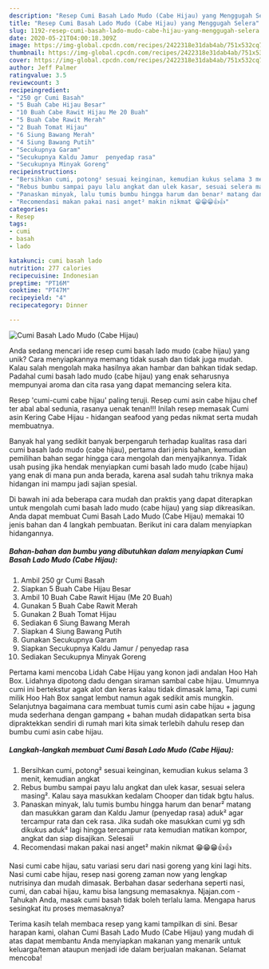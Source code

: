 ```yaml
---
description: "Resep Cumi Basah Lado Mudo (Cabe Hijau) yang Menggugah Selera"
title: "Resep Cumi Basah Lado Mudo (Cabe Hijau) yang Menggugah Selera"
slug: 1192-resep-cumi-basah-lado-mudo-cabe-hijau-yang-menggugah-selera
date: 2020-05-21T04:00:18.309Z
image: https://img-global.cpcdn.com/recipes/2422318e31dab4ab/751x532cq70/cumi-basah-lado-mudo-cabe-hijau-foto-resep-utama.jpg
thumbnail: https://img-global.cpcdn.com/recipes/2422318e31dab4ab/751x532cq70/cumi-basah-lado-mudo-cabe-hijau-foto-resep-utama.jpg
cover: https://img-global.cpcdn.com/recipes/2422318e31dab4ab/751x532cq70/cumi-basah-lado-mudo-cabe-hijau-foto-resep-utama.jpg
author: Jeff Palmer
ratingvalue: 3.5
reviewcount: 3
recipeingredient:
- "250 gr Cumi Basah"
- "5 Buah Cabe Hijau Besar"
- "10 Buah Cabe Rawit Hijau Me 20 Buah"
- "5 Buah Cabe Rawit Merah"
- "2 Buah Tomat Hijau"
- "6 Siung Bawang Merah"
- "4 Siung Bawang Putih"
- "Secukupnya Garam"
- "Secukupnya Kaldu Jamur  penyedap rasa"
- "Secukupnya Minyak Goreng"
recipeinstructions:
- "Bersihkan cumi, potong² sesuai keinginan, kemudian kukus selama 3 menit, kemudian angkat"
- "Rebus bumbu sampai payu lalu angkat dan ulek kasar, sesuai selera masing². Kalau saya masukkan kedalam Chooper dan tidak bgtu halus."
- "Panaskan minyak, lalu tumis bumbu hingga harum dan benar² matang dan masukkan garam dan Kaldu Jamur (penyedap rasa) aduk² agar tercampur rata dan cek rasa. Jika sudah oke masukkan cumi yg sdh dikukus aduk² lagi hingga tercampur rata kemudian matikan kompor, angkat dan siap disajikan. Selesaii"
- "Recomendasi makan pakai nasi anget² makin nikmat 😁😁😁👍👍"
categories:
- Resep
tags:
- cumi
- basah
- lado

katakunci: cumi basah lado 
nutrition: 277 calories
recipecuisine: Indonesian
preptime: "PT16M"
cooktime: "PT47M"
recipeyield: "4"
recipecategory: Dinner

---
```



![Cumi Basah Lado Mudo (Cabe Hijau)](https://img-global.cpcdn.com/recipes/2422318e31dab4ab/751x532cq70/cumi-basah-lado-mudo-cabe-hijau-foto-resep-utama.jpg)

Anda sedang mencari ide resep cumi basah lado mudo (cabe hijau) yang unik? Cara menyiapkannya memang tidak susah dan tidak juga mudah. Kalau salah mengolah maka hasilnya akan hambar dan bahkan tidak sedap. Padahal cumi basah lado mudo (cabe hijau) yang enak seharusnya mempunyai aroma dan cita rasa yang dapat memancing selera kita.

Resep &#39;cumi-cumi cabe hijau&#39; paling teruji. Resep cumi asin cabe hijau chef ter abal abal sedunia, rasanya uenak tenan!!! Inilah resep memasak Cumi asin Kering Cabe Hijau - hidangan seafood yang pedas nikmat serta mudah membuatnya.

Banyak hal yang sedikit banyak berpengaruh terhadap kualitas rasa dari cumi basah lado mudo (cabe hijau), pertama dari jenis bahan, kemudian pemilihan bahan segar hingga cara mengolah dan menyajikannya. Tidak usah pusing jika hendak menyiapkan cumi basah lado mudo (cabe hijau) yang enak di mana pun anda berada, karena asal sudah tahu triknya maka hidangan ini mampu jadi sajian spesial.


Di bawah ini ada beberapa cara mudah dan praktis yang dapat diterapkan untuk mengolah cumi basah lado mudo (cabe hijau) yang siap dikreasikan. Anda dapat membuat Cumi Basah Lado Mudo (Cabe Hijau) memakai 10 jenis bahan dan 4 langkah pembuatan. Berikut ini cara dalam menyiapkan hidangannya.

<!--inarticleads1-->

##### Bahan-bahan dan bumbu yang dibutuhkan dalam menyiapkan Cumi Basah Lado Mudo (Cabe Hijau):

1. Ambil 250 gr Cumi Basah
1. Siapkan 5 Buah Cabe Hijau Besar
1. Ambil 10 Buah Cabe Rawit Hijau (Me 20 Buah)
1. Gunakan 5 Buah Cabe Rawit Merah
1. Gunakan 2 Buah Tomat Hijau
1. Sediakan 6 Siung Bawang Merah
1. Siapkan 4 Siung Bawang Putih
1. Gunakan Secukupnya Garam
1. Siapkan Secukupnya Kaldu Jamur / penyedap rasa
1. Sediakan Secukupnya Minyak Goreng


Pertama kami mencoba Lidah Cabe Hijau yang konon jadi andalan Hoo Hah Box. Lidahnya dipotong dadu dengan siraman sambal cabe hijau. Umumnya cumi ini bertekstur agak alot dan keras kalau tidak dimasak lama, Tapi cumi milik Hoo Hah Box sangat lembut namun agak sedikit amis mungkin. Selanjutnya bagaimana cara membuat tumis cumi asin cabe hijau + jagung muda sederhana dengan gampang + bahan mudah didapatkan serta bisa dipraktekkan sendiri di rumah mari kita simak terlebih dahulu resep dan bumbu cumi asin cabe hijau. 

<!--inarticleads2-->

##### Langkah-langkah membuat Cumi Basah Lado Mudo (Cabe Hijau):

1. Bersihkan cumi, potong² sesuai keinginan, kemudian kukus selama 3 menit, kemudian angkat
1. Rebus bumbu sampai payu lalu angkat dan ulek kasar, sesuai selera masing². Kalau saya masukkan kedalam Chooper dan tidak bgtu halus.
1. Panaskan minyak, lalu tumis bumbu hingga harum dan benar² matang dan masukkan garam dan Kaldu Jamur (penyedap rasa) aduk² agar tercampur rata dan cek rasa. Jika sudah oke masukkan cumi yg sdh dikukus aduk² lagi hingga tercampur rata kemudian matikan kompor, angkat dan siap disajikan. Selesaii
1. Recomendasi makan pakai nasi anget² makin nikmat 😁😁😁👍👍


Nasi cumi cabe hijau, satu variasi seru dari nasi goreng yang kini lagi hits. Nasi cumi cabe hijau, resep nasi goreng zaman now yang lengkap nutrisinya dan mudah dimasak. Berbahan dasar sederhana seperti nasi, cumi, dan cabai hijau, kamu bisa langsung memasaknya. Njajan.com - Tahukah Anda, masak cumi basah tidak boleh terlalu lama. Mengapa harus sesingkat itu proses memasaknya? 

Terima kasih telah membaca resep yang kami tampilkan di sini. Besar harapan kami, olahan Cumi Basah Lado Mudo (Cabe Hijau) yang mudah di atas dapat membantu Anda menyiapkan makanan yang menarik untuk keluarga/teman ataupun menjadi ide dalam berjualan makanan. Selamat mencoba!
